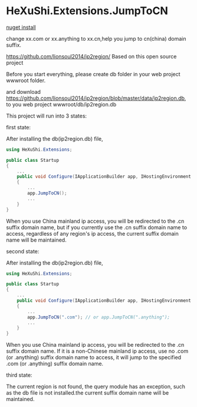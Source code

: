 # HeXuShi.Extensions.JumpToCN
[nuget install](https://www.nuget.org/packages/HeXuShi.Extensions.JumpToCN/)

change xx.com or xx.anything to xx.cn,help you jump to cn(china) domain suffix.

https://github.com/lionsoul2014/ip2region/ Based on this open source project

Before you start everything, please create db folder in your web project wwwroot folder.

and download https://github.com/lionsoul2014/ip2region/blob/master/data/ip2region.db, to you web project wwwroot/db/ip2region.db

This project will run into 3 states:

first state:

After installing the db(ip2region.db) file, 

```csharp
using HeXuShi.Extensions;

public class Startup
{
    ...
    public void Configure(IApplicationBuilder app, IHostingEnvironment env)
    {
        ...
        app.JumpToCN();
        ...
    }
}
```

When you use China mainland ip access, you will be redirected to the .cn suffix domain name, but if you currently use the .cn suffix domain name to access, regardless of any region's ip access, the current suffix domain name will be maintained.

second state:

After installing the db(ip2region.db) file, 

```csharp
using HeXuShi.Extensions;

public class Startup
{
    ...
    public void Configure(IApplicationBuilder app, IHostingEnvironment env)
    {
        ...
        app.JumpToCN(".com"); // or app.JumpToCN(".anything");
        ...
    }
}
```

When you use China mainland ip access, you will be redirected to the .cn suffix domain name. If it is a non-Chinese mainland ip access, use no .com (or .anything) suffix domain name to access, it will jump to the specified .com (or .anything) suffix domain name.

third state:

The current region is not found, the query module has an exception, such as the db file is not installed.the current suffix domain name will be maintained.
